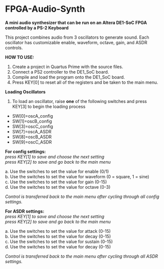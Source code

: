 # FPGA-Audio-Synth
**A mini audio synthesizer that can be run on an Altera DE1-SoC FPGA controlled by a PS-2 Keyboard**

This project combines audio from 3 oscillators to generate sound.
Each oscillator has customizable enable, waveform, octave, gain, and ASDR controls.

**HOW TO USE:**

1. Create a project in Quartus Prime with the source files.
2. Connect a PS2 controller to the DE1_SoC board.
3. Compile and load the program onto the DE1_SoC board.
4. Press KEY[0] to reset all of the registers and be taken to the main menu.

**Loading Oscillators**
1. To load an oscillator, raise **one** of the following switches and press KEY[3] to begin the loading process

* SW[0]=oscA_config
* SW[1]=oscB_config
* SW[3]=oscC_config
* SW[7]=oscA_ASDR
* SW[8]=oscB_ASDR
* SW[9]=oscC_ASDR

**For config settings:**  
*press KEY[1] to save and choose the next setting*  
*press KEY[2] to save and go back to the main menu*  

a. Use the switches to set the value for enable (0/1)  
b. Use the switches to set the value for waveform (0 = square, 1 = sine)  
c. Use the switches to set the value for gain (0-15)  
d. Use the switches to set the value for octave (0-3)  

*Control is transferred back to the main menu after cycling through all config settings.*

**For ASDR settings:**   
*press KEY[1] to save and choose the next setting*  
*press KEY[2] to save and go back to the main menu*  

a. Use the switches to set the value for attack (0-15)  
b. Use the switches to set the value for decay (0-15)  
c. Use the switches to set the value for sustain (0-15)  
d. Use the switches to set the value for decay (0-15)  


*Control is transferred back to the main menu after cycling through all ASDR settings.*
